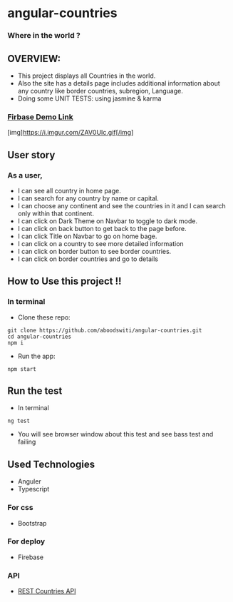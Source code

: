 # angular-countries

### Where in the world ?


## OVERVIEW:
- This project displays all Countries in the world.
- Also the site has a details page includes additional information about any country like border countries, subregion, Language.
- Doing some UNIT TESTS: using jasmine & karma

### [Firbase Demo Link](https://countries-ang.web.app/countries)

[img]https://i.imgur.com/ZAV0UIc.gif[/img]

## User story
### As a user,
-  I can see all country in home page.
-  I can search for any country by name or capital.
-  I can choose any continent and see the countries in it and I can search only within that continent.
-  I can click on Dark Theme on Navbar to toggle to dark mode.
-  I can click on back button to get back to the page before.
-  I can click Title on Navbar to go on home bage.
-  I can click on a country to see more detailed information
-  I can click on border button to see border countries.
-  I can click on border countries and go to details


## How to Use this project !!
### In terminal
- Clone these repo:
```
git clone https://github.com/aboodswiti/angular-countries.git
cd angular-countries
npm i
```
- Run the app:
```
npm start
```
## Run the test
- In terminal
```
ng test
```
- You will see browser window about this test and see bass test and failing

## Used Technologies
- Anguler
- Typescript 

### For css
- Bootstrap

### For deploy
- Firebase

### API
- [REST Countries API](https://restcountries.eu/)

